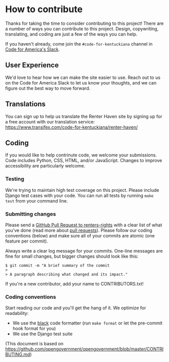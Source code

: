 # How to contribute

Thanks for taking the time to consider contributing to this project!
There are a number of ways you can contribute to this project. Design, copywriting, translating, and coding are just a few of the ways you can help.

If you haven't already, come join the `#code-for-kentuckiana` channel in [Code for America's Slack](http://slack.codeforamerica.org).

## User Experience

We'd love to hear how we can make the site easier to use. Reach out to us on the Code for America Slack to let us know your thoughts, and we can figure out the best way to move forward.

## Translations

You can sign up to help us translate the Renter Haven site by signing up for a free account with our translation service: https://www.transifex.com/code-for-kentuckiana/renter-haven/

## Coding

If you would like to help contrinute code, we welcome your submissions. Code includes Python, CSS, HTML, and/or JavaScript. Changes to improve accessibility are particularly welcome.  

### Testing

We're trying to maintain high test coverage on this project.
Please include Django test cases with your code.
You can run all tests by running `make test` from your command line.

### Submitting changes

Please send a [GitHub Pull Request to renters-rights](https://github.com/codeforkyana/renters-rights/pull/new/master) with a clear list of what you've done (read more about [pull requests](http://help.github.com/pull-requests/)). Please follow our coding conventions (below) and make sure all of your commits are atomic (one feature per commit).

Always write a clear log message for your commits. One-line messages are fine for small changes, but bigger changes should look like this:

    $ git commit -m "A brief summary of the commit
    > 
    > A paragraph describing what changed and its impact."

If you're a new contributor, add your name to CONTRIBUTORS.txt!

### Coding conventions

Start reading our code and you'll get the hang of it. We optimize for readability:

  * We use the [black](https://github.com/psf/black) code formatter (run `make format` or let the pre-commit hook format for you)
  * We use the Django test suite


(This document is based on https://github.com/opengovernment/opengovernment/blob/master/CONTRIBUTING.md)